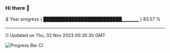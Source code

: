 ### Hi there 👋

⏳ Year progress { █████████████████████████▁▁▁▁▁ } 83.57 %

---

⏰ Updated on Thu, 02 Nov 2023 00:35:30 GMT

![Progress Bar CI](https://github.com/Shyam-Makwana/GitHub-Actions-Demo/workflows/Progress%20Bar%20CI/badge.svg)

